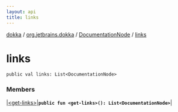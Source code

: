 ```yaml
---
layout: api
title: links
---
```

[dokka](../../../index.html) / [org.jetbrains.dokka](../../index.html) / [DocumentationNode](../index.html) / [links](index.html)


# links



```
public val links: List<DocumentationNode>
```


### Members


|[&lt;get-links&gt;](_get-links_.html)|**`public fun <get-links>(): List<DocumentationNode>`**|

